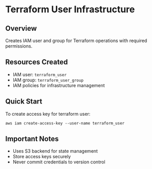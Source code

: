 # Terraform User Infrastructure

## Overview
Creates IAM user and group for Terraform operations with required permissions.

## Resources Created
- IAM user: `terraform_user`
- IAM group: `terraform_user_group`
- IAM policies for infrastructure management

## Quick Start
To create access key for terraform user:
```
aws iam create-access-key --user-name terraform_user
```

## Important Notes
- Uses S3 backend for state management
- Store access keys securely
- Never commit credentials to version control 